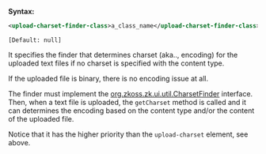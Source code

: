**Syntax:**

```xml
<upload-charset-finder-class>a_class_name</upload-charset-finder-class>
```

`[Default: null]`

It specifies the finder that determines charset (aka.., encoding) for
the uploaded text files if no charset is specified with the content
type.

If the uploaded file is binary, there is no encoding issue at all.

The finder must implement the
[org.zkoss.zk.ui.util.CharsetFinder](https://www.zkoss.org/javadoc/latest/zk/org/zkoss/zk/ui/util/CharsetFinder.html)
interface. Then, when a text file is uploaded, the `getCharset` method
is called and it can determines the encoding based on the content type
and/or the content of the uploaded file.

Notice that it has the higher priority than the `upload-charset`
element, see above.


